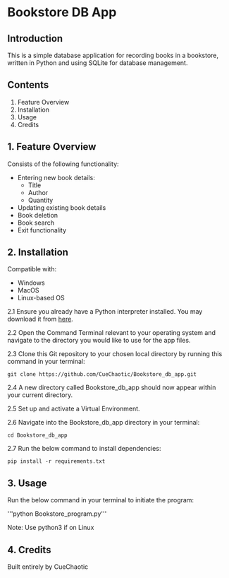 # Bookstore DB App

## Introduction

This is a simple database application for recording books in a bookstore, written in
Python and using SQLite for database management.

## Contents

1. Feature Overview
2. Installation
3. Usage
4. Credits

## 1. Feature Overview

Consists of the following functionality:
* Entering new book details:
  * Title
  * Author
  * Quantity
* Updating existing book details
* Book deletion
* Book search
* Exit functionality

## 2. Installation

Compatible with:
* Windows
* MacOS
* Linux-based OS

2.1 Ensure you already have a Python interpreter installed. You may download it from [here](https://www.python.org/downloads/).

2.2 Open the Command Terminal relevant to your operating system and navigate to the directory
    you would like to use for the app files.
     
2.3 Clone this Git repository to your chosen local directory by running this command in your
    terminal:
   
    git clone https://github.com/CueChaotic/Bookstore_db_app.git

2.4 A new directory called Bookstore_db_app should now appear within your current directory.

2.5 Set up and activate a Virtual Environment.

2.6 Navigate into the Bookstore_db_app directory in your terminal:

    cd Bookstore_db_app

2.7 Run the below command to install dependencies:

    pip install -r requirements.txt

## 3. Usage

Run the below command in your terminal to initiate the program:

'''python Bookstore_program.py'''

Note: Use python3 if on Linux

## 4. Credits

Built entirely by CueChaotic
